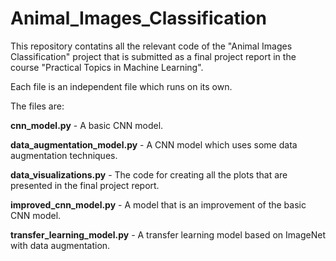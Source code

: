 # Animal_Images_Classification

This repository contatins all the relevant code of the "Animal Images Classification" project that is submitted as a final project report in the course "Practical Topics in Machine Learning".

Each file is an independent file which runs on its own.

The files are:

**cnn_model.py** - A basic CNN model.

**data_augmentation_model.py** - A CNN model which uses some data augmentation techniques.

**data_visualizations.py** - The code for creating all the plots that are presented in the final project report.

**improved_cnn_model.py** - A model that is an improvement of the basic CNN model.

**transfer_learning_model.py** - A transfer learning model based on ImageNet with data augmentation.
